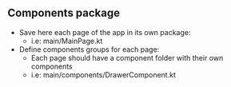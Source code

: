 ## Components package

 * Save here each page of the app in its own package: 
   * i.e: main/MainPage.kt
 * Define components groups for each page: 
   * Each page should have a component folder with their own components 
   * i.e: main/components/DrawerComponent.kt

